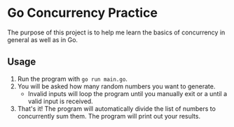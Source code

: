# Go Concurrency Practice

The purpose of this project is to help me learn the basics of concurrency in general as well as in Go. 

## Usage

1) Run the program with `go run main.go`.
2) You will be asked how many random numbers you want to generate. 
    - Invalid inputs will loop the program until you manually exit or a until a valid input is received. 
3) That's it! The program will automatically divide the list of numbers to concurrently sum them. The program will print out your results. 
